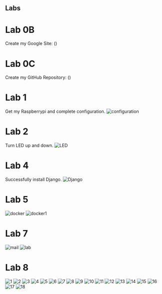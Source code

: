 Labs
----
# Lab 0B
Create my Google Site: ()
# Lab 0C
Create my GitHub Repository: ()
# Lab 1
Get my Raspberrypi and complete configuration.
![configuration](https://github.com/kai-w0/EE629/blob/master/Lab/picture/Raspberrypi.png)
# Lab 2
Turn LED up and down.
![LED](https://github.com/kai-w0/EE629/blob/master/Lab/picture/LED.png)
# Lab 4
Successfully install Django.
![Django](https://github.com/kai-w0/EE629/blob/master/Lab/picture/django.png)
# Lab 5
![docker](https://github.com/kai-w0/EE629/blob/master/Lab/picture/docker.png)
![docker1](https://github.com/kai-w0/EE629/blob/master/Lab/picture/docker1.png)
# Lab 7
![mail](https://github.com/kai-w0/EE629/blob/master/Lab/picture/lab7.png)
![lab](https://github.com/kai-w0/EE629/blob/master/Lab/picture/lab7.1.png)
# Lab 8
![1](https://github.com/kai-w0/EE629/blob/master/Lab/picture/lab8-1.png) ![2](https://github.com/kai-w0/EE629/blob/master/Lab/picture/lab8-2.png)
![3](https://github.com/kai-w0/EE629/blob/master/Lab/picture/lab8-3.png) ![4](https://github.com/kai-w0/EE629/blob/master/Lab/picture/lab8-4.png)
![5](https://github.com/kai-w0/EE629/blob/master/Lab/picture/lab8-5.png) ![6](https://github.com/kai-w0/EE629/blob/master/Lab/picture/lab8-6.png)
![7](https://github.com/kai-w0/EE629/blob/master/Lab/picture/lab8-7.png) ![8](https://github.com/kai-w0/EE629/blob/master/Lab/picture/lab8-8.png)
![9](https://github.com/kai-w0/EE629/blob/master/Lab/picture/lab8-9.png) ![10](https://github.com/kai-w0/EE629/blob/master/Lab/picture/lab8-10.png)
![11](https://github.com/kai-w0/EE629/blob/master/Lab/picture/lab8-11.png) ![12](https://github.com/kai-w0/EE629/blob/master/Lab/picture/lab8-12.png)
![13](https://github.com/kai-w0/EE629/blob/master/Lab/picture/lab8-13.png) ![14](https://github.com/kai-w0/EE629/blob/master/Lab/picture/lab8-14.png)
![15](https://github.com/kai-w0/EE629/blob/master/Lab/picture/lab8-15.png) ![16](https://github.com/kai-w0/EE629/blob/master/Lab/picture/lab8-16.png)
![17](https://github.com/kai-w0/EE629/blob/master/Lab/picture/lab8-17.png) ![18](https://github.com/kai-w0/EE629/blob/master/Lab/picture/lab8-18.png)
